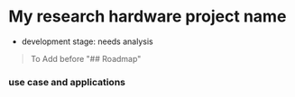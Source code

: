 # My research hardware project name

-   development stage: needs analysis 


> To Add before "## Roadmap"

### use case and applications


